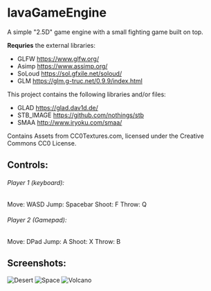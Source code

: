 # lavaGameEngine
A simple "2.5D" game engine with a small fighting game built on top.

**Requries** the external libraries:
- GLFW https://www.glfw.org/
- Asimp https://www.assimp.org/
- SoLoud https://sol.gfxile.net/soloud/
- GLM https://glm.g-truc.net/0.9.9/index.html

This project contains the following libraries and/or files:
- GLAD https://glad.dav1d.de/
- STB_IMAGE https://github.com/nothings/stb
- SMAA http://www.iryoku.com/smaa/

Contains Assets from CC0Textures.com, licensed under the Creative Commons CC0 License.

## Controls:
###### Player 1 (keyboard):
Move: WASD
Jump: Spacebar
Shoot: F
Throw: Q

###### Player 2 (Gamepad):
Move: DPad
Jump: A
Shoot: X
Throw: B

## Screenshots:

![Desert](https://octodex.github.com/images/yaktocat.png)
![Space](https://octodex.github.com/images/yaktocat.png)
![Volcano](https://octodex.github.com/images/yaktocat.png)
